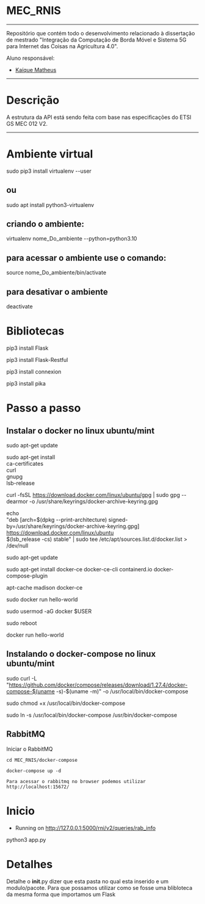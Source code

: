 # MEC_RNIS

---
Repositório que contém todo o desenvolvimento relacionado à dissertação de mestrado "Integração da Computação de Borda Móvel e Sistema 5G para Internet das Coisas na Agricultura 4.0". 

Aluno responsável:
* [Kaíque Matheus](http://lattes.cnpq.br/9539570966327546)


---
# Descrição

A estrutura da API está sendo feita com base nas especificações do ETSI GS MEC 012 V2.

---


# Ambiente virtual

sudo pip3 install virtualenv  --user

 ## ou

sudo apt install python3-virtualenv

## criando o ambiente:

 virtualenv nome_Do_ambiente  --python=python3.10         

## para acessar o ambiente use o comando:

source nome_Do_ambiente/bin/activate

## para desativar o ambiente

deactivate

# Bibliotecas

pip3 install Flask

pip3 install Flask-Restful

pip3 install connexion

pip3 install pika


# Passo a passo

## Instalar o docker no linux ubuntu/mint

sudo apt-get update

sudo apt-get install \
    ca-certificates \
    curl \
    gnupg \
    lsb-release

curl -fsSL https://download.docker.com/linux/ubuntu/gpg | sudo gpg --dearmor -o /usr/share/keyrings/docker-archive-keyring.gpg

echo \
  "deb [arch=$(dpkg --print-architecture) signed-by=/usr/share/keyrings/docker-archive-keyring.gpg] https://download.docker.com/linux/ubuntu \
  $(lsb_release -cs) stable" | sudo tee /etc/apt/sources.list.d/docker.list > /dev/null

sudo apt-get update

sudo apt-get install docker-ce docker-ce-cli containerd.io docker-compose-plugin

apt-cache madison docker-ce

sudo docker run hello-world

sudo usermod -aG docker $USER

sudo reboot

docker run hello-world

## Instalando o docker-compose no linux ubuntu/mint

sudo curl -L "https://github.com/docker/compose/releases/download/1.27.4/docker-compose-$(uname -s)-$(uname -m)" -o /usr/local/bin/docker-compose

sudo chmod +x /usr/local/bin/docker-compose

sudo ln -s /usr/local/bin/docker-compose /usr/bin/docker-compose

## RabbitMQ

Iniciar o RabbitMQ
 
    cd MEC_RNIS/docker-compose
  
    docker-compose up -d

    Para acessar o rabbitmq no browser podemos utilizar http://localhost:15672/

# Inicio
  - Running on http://127.0.0.1:5000/rni/v2/queries/rab_info
  
  python3 app.py

# Detalhes

Detalhe o __init__.py dizer que esta pasta no qual esta inserido e um modulo/pacote. Para que possamos utilizar como se fosse uma blibloteca da mesma forma que importamos um Flask

